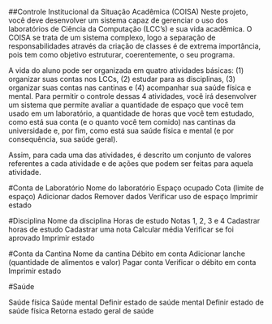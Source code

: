 ##Controle Institucional da Situação Acadêmica (COISA)
Neste projeto, você deve desenvolver um sistema capaz de gerenciar o uso dos laboratórios de Ciência da Computação (LCC’s) e sua vida acadêmica. O COISA se trata de um sistema complexo, logo a separação de responsabilidades através da criação de classes é de extrema importância, pois tem como objetivo estruturar, coerentemente, o seu programa.

A vida do aluno pode ser organizada em quatro atividades básicas: (1) organizar suas contas nos LCCs, (2) estudar para as disciplinas, (3) organizar suas contas nas cantinas e (4) acompanhar sua saúde física e mental. Para permitir o controle dessas 4 atividades, você irá desenvolver um sistema que permite avaliar a quantidade de espaço que você tem usado em um laboratório, a quantidade de horas que você tem estudado, como está sua conta (e o quanto você tem comido) nas cantinas da universidade e, por fim, como está sua saúde física e mental (e por consequência, sua saúde geral).

Assim, para cada uma das atividades, é descrito um conjunto de valores referentes a cada atividade e de ações que podem ser feitas para aquela atividade.



#Conta de Laboratório
Nome do laboratório
Espaço ocupado
Cota (limite de espaço)
Adicionar dados
Remover dados
Verificar uso de espaço
Imprimir estado

#Disciplina
Nome da disciplina
Horas de estudo
Notas 1, 2, 3 e 4
Cadastrar horas de estudo
Cadastrar uma nota
Calcular média
Verificar se foi aprovado
Imprimir estado

#Conta da Cantina
Nome da cantina
Débito em conta
Adicionar lanche (quantidade de alimentos e valor)
Pagar conta
Verificar o débito em conta
Imprimir estado

#Saúde

Saúde física
Saúde mental
Definir estado de saúde mental
Definir estado de saúde física
Retorna estado geral de saúde

